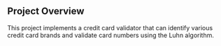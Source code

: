 ## Project Overview
This project implements a credit card validator that can identify various credit card brands and validate card numbers using the Luhn algorithm.